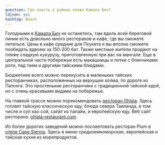 ```yaml
---
question: Где поесть в районе пляжа Камала Бич?
ldjson: yes
hashtag: Beach
---
```


Голодными в [Камала Бич](https://goo.gl/maps/Q4coSzVvew16hUGr8) не останетесь, там вдоль всей береговой линии есть довольно много ресторанов и кафе, где вы сможете питаться. Цены в кафе средние для Пхукета и вы вполне сможете пообедать вдвоем за 150-200 бат. Также местные жители продают на пляже сладкую кукурузу, приготовленную при вас на мангале. Еще в центральной части побережья есть макашницы и лотки с блинчиками роти, пад таем и другими тайскими блюдами.

Бюджетнее всего можно перекусить в маленьких тайских ресторанчиках, расположенных на верхушке холма, по дороге из Патонга. Это простенькие ресторанчики с традиционной тайской едой, но с очень красивыми видами на побережье.

На главной трассе можно порекомендовать [ресторан Ohlala](https://g.page/OhlalaRestaurant?share). Здесь готовят тайскую классическую еду, блюда севера Таиланда, в том числе и суп као сой, салат из папайи, и европейскую еду. Веб сайт ресторана: [ohlala-restaurant.com](http://www.ohlala-restaurant.com/).

Из более дорогих заведений можно посоветовать ресторан Plum в [отеле Cape Sienna](https://goo.gl/maps/FPuPF7Nae6zEvvLD7). Здесь в меню средиземноморская, европейская и тайская кухня из морепродуктов.

